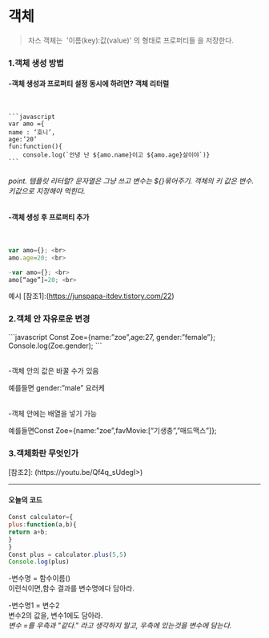 # 객체 
> 자스 객체는  '이름(key):값(value)' 의 형태로 프로퍼티들 을 저장한다.

<h3>1.객체 생성 방법</h3>

<h4>-객체 생성과 프로퍼티 설정 동시에 하려면? 객체 리터럴</h4><br>

	```javascript
	var amo ={ 
	name : ‘호니’, 
	age:’20’ 
	fun:function(){ 
		console.log(`안녕 난 ${amo.name}이고 ${amo.age}살이야`)} 
	```		

<h6>point. 템플릿 리터럴? 문자열은 그냥 쓰고 변수는 ${}묶어주기. 객체의 키 값은 변수. 키값으로 지정해야 먹힌다.<br><h6>


<h4>-객체 생성 후 프로퍼티 추가</h4><br>

```javascript
var amo={}; <br>
amo.age=20; <br>

-var amo={}; <br>
amo[“age”]=20; <br>
``` 
예시 [참조1]:(https://junspapa-itdev.tistory.com/22)<br>

<h3> 2.객체 안 자유로운 변경</h3>
```javascript
Const Zoe={name:”zoe”,age:27, gender:”female”};
<br>Console.log(Zoe.gender);
```

  <br>-객체 안의 값은 바꿀 수가 있음<br> 
  
  예를들면 gender:”male” 요러케
  
  <br>-객체 안에는 배열을 넣기 가능<br>
  
  예를들면Const Zoe={name:”zoe”,favMovie:[“기생충”,”매드맥스”]};<br>

<h3> 3.객체화란 무엇인가</h3>
[참조2]: (https://youtu.be/Qf4q_sUdegI>)


---
<h4>오늘의 코드</h4>

```javascript
Const calculator={
plus:function(a,b){
return a+b;
}
}
Const plus = calculator.plus(5,5)
Console.log(plus)
```

  -변수명 = 함수이름()<br>
  이런식이면,함수 결과를 변수명에다 담아라.<br>

  -변수명1 = 변수2<br>
  변수2의 값을, 변수1에도 담아라.<br>
  *변수 =를 우측과 "같다." 라고 생각하지 말고, 우측에 있는것을 변수에 담는다.*<br>
 
  
[참조3]:(https://velog.io/@yuuuye/velog-%EB%A7%88%ED%81%AC%EB%8B%A4%EC%9A%B4MarkDown-%EC%9E%91%EC%84%B1%EB%B2%95)

